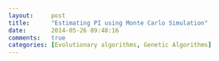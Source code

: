 ```yaml
---
layout:     post
title:      "Estimating PI using Monte Carlo Simulation"
date:       2014-05-26 09:48:16
comments:   true
categories: [Evolutionary algorithms, Genetic Algorithms]
---
```


